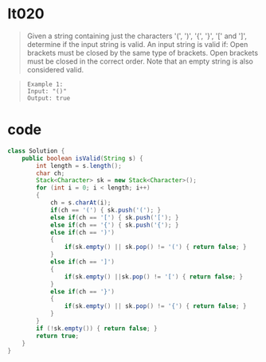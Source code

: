 # lt020
> Given a string containing just the characters '(', ')', '{', '}', '[' and ']', determine if the input string is valid.
> An input string is valid if:
> Open brackets must be closed by the same type of brackets.
> Open brackets must be closed in the correct order.
> Note that an empty string is also considered valid.


>     Example 1:
>     Input: "()"
>     Output: true


# code
```Java
class Solution {
    public boolean isValid(String s) {
        int length = s.length();
        char ch;
        Stack<Character> sk = new Stack<Character>();
        for (int i = 0; i < length; i++) 
        {
            ch = s.charAt(i);
            if(ch == '(') { sk.push('('); }
            else if(ch == '[') { sk.push('['); }
            else if(ch == '{') { sk.push('{'); }
            else if(ch == ')') 
            {
                if(sk.empty() || sk.pop() != '(') { return false; }
            } 
            else if(ch == ']') 
            {
                if(sk.empty() ||sk.pop() != '[') { return false; }
            }
            else if(ch == '}') 
            {
                if(sk.empty() || sk.pop() != '{') { return false; }
            }
        }
        if (!sk.empty()) { return false; }
        return true;
    }
}
```